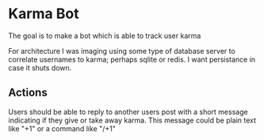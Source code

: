 # Karma Bot
The goal is to make a bot which is able to track user karma 

For architecture I was imaging using some type of database server to correlate usernames to karma; perhaps sqlite or redis. I want persistance in case it shuts down.


## Actions
Users should be able to reply to another users post with a short message indicating if they give or take away karma. This message could be plain text like "+1" or a command like "/+1"